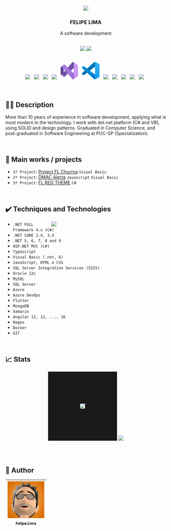 <br />
<div align="center">
    <img src="https://user-images.githubusercontent.com/20684484/221721862-91be0ddf-0167-4f86-acc7-a568267761fc.png" width="200">
     

  <h3>FELIPE LIMA</h3> 
  A software development <BR><BR>

<p align="center"> 
<img src="https://img.shields.io/badge/MY%20STATUS-EM%20DESENVOLVIMENTO-red">
<img src="https://img.shields.io/badge/YEARS%20OF%20EXPERIENCE-10.0-red">
</p>
  
  
  <br>
  <div>
    <img width="55" src="https://cdn.jsdelivr.net/gh/devicons/devicon/icons/csharp/csharp-original.svg">&nbsp;&nbsp;
    <img width="55" src="https://cdn.jsdelivr.net/gh/devicons/devicon/icons/dotnetcore/dotnetcore-original.svg">&nbsp;&nbsp;
    <img width="55" src="https://cdn.jsdelivr.net/gh/devicons/devicon/icons/angularjs/angularjs-plain.svg">&nbsp;&nbsp;
    <img width="55" src="https://cdn.jsdelivr.net/gh/devicons/devicon/icons/git/git-original.svg">&nbsp;&nbsp;
    <img width="55" src="https://raw.githubusercontent.com/felip3fl/felip3fl/1a6a66b6a143aab342cf2df18f56d8c1c7e6c8fb/Material/Icon/visual-studio.svg">&nbsp;&nbsp;
    <img width="55" src="https://raw.githubusercontent.com/felip3fl/felip3fl/1a6a66b6a143aab342cf2df18f56d8c1c7e6c8fb/Material/Icon/vscode.svg">&nbsp;&nbsp;
    <img width="55" src="https://cdn.jsdelivr.net/gh/devicons/devicon/icons/docker/docker-original-wordmark.svg">&nbsp;&nbsp;
    <img width="55" src="https://cdn.jsdelivr.net/gh/devicons/devicon/icons/azure/azure-original.svg">&nbsp;&nbsp;
    <img width="55" src="https://user-images.githubusercontent.com/20684484/221180847-4c5efc03-adbd-4ec6-8764-903d68ac50b4.png">&nbsp;&nbsp;
    <img width="55" src="https://cdn.jsdelivr.net/gh/devicons/devicon/icons/typescript/typescript-plain.svg">&nbsp;&nbsp;
    <img width="55" src="https://cdn.jsdelivr.net/gh/devicons/devicon/icons/mongodb/mongodb-plain-wordmark.svg">&nbsp;&nbsp;
  </div>
</div>

<br>

<br>

## 👨‍💻 Description

More than 10 years of experience in software development, applying what is most modern in the technology. I work with dot.net platform (C# and VB), using SOLID and design patterns. Graduated in Computer Science, and post-graduated in Software Engineering at PUC-SP (Specialization).

<br>

## 💼 Main works / projects

- `1º Project`: [Project FL Churros](https://github.com/felip3fl/FL_CHURROS) ``Visual Basic``
- `2º Project`: [DMAC Alerta](https://github.com/felip3fl/DMAC_ALERTA) ``Javascript`` ``Visual Basic``
- `3º Project`: [FL RED THEME](https://github.com/felip3fl/FL_RED_THEME) ``C#``

<br>


## ✔️ Techniques and Technologies

<img width="360" align="right" src="https://user-images.githubusercontent.com/20684484/222292842-88b90637-edac-4da8-bfbe-b98bc9464f23.png">



- ``.NET FULL Framework 4.x (C#)``
- ``.NET CORE 2.X, 3.X``
- ``.NET 5, 6, 7, 8 and 9``
- ``ASP.NET MVC (C#)``
- ``Typescript``
- ``Visual Basic (.net, 6)``
- ``JavaScript, HTML e CSS``
- ``SQL Server Integration Services (SSIS)``
- ``Oracle 12c``
- ``MySQL``
- ``SQL Server``
- ``Azure``
- ``Azure DevOps``
- ``Flutter``
- ``MongoDB``
- ``Xamarin``
- ``Angular 11, 12, ..., 16``
- ``Regex``
- ``Docker``
- ``GIT``



<!---
felip3fl/felip3fl is a ✨ special ✨ repository because its `README.md` (this file) appears on your GitHub profile.
You can click the Preview link to take a look at your changes.
--->

<br>

## 📈 Stats

<p align="center"> 

 <img height=220vh  border=100px src="https://github-readme-stats.vercel.app/api?username=felip3fl&show_icons=true&include_all_commits=true&count_private=true&theme=dracula&border_radius=1&border_color=41354A&bg_color=DEG,2F2736,282A36&rank_icon=github"/>

 <img height=220vh src="https://github-readme-stats.vercel.app/api/top-langs/?username=felip3fl&layout=compact&langs_count=8&theme=dracula&border_radius=1&border_color=41354A&bg_color=DEG,2F2736,282A36"/>

</p>

<br>
<br>

## 📒 Author

| [<img src="https://github.com/felip3fl/felip3fl/blob/main/Material/Nick/nick1.jpg?raw=true" width=115><br><sub>Felipe Lima</sub>](https://github.com/felip3fl) | 
| :---: 



<br>
